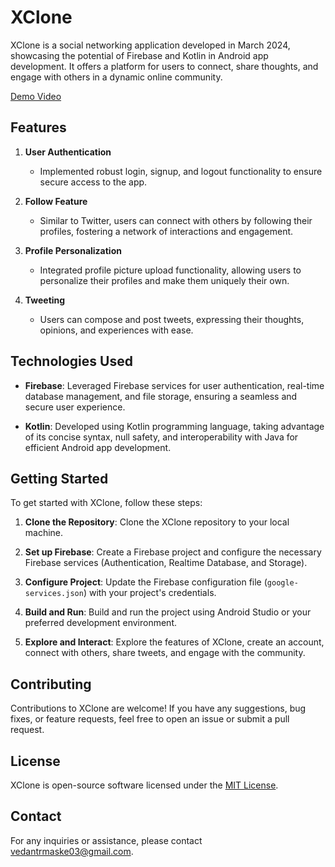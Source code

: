 # XClone

XClone is a social networking application developed in March 2024, showcasing the potential of Firebase and Kotlin in Android app development. It offers a platform for users to connect, share thoughts, and engage with others in a dynamic online community.

[Demo Video](https://drive.google.com/file/d/1f5jFpbQkSrAKKJ4gCPD6v8PpsqE_AMDl/view?usp=sharing)

## Features

1. **User Authentication**
   - Implemented robust login, signup, and logout functionality to ensure secure access to the app.
  
2. **Follow Feature**
   - Similar to Twitter, users can connect with others by following their profiles, fostering a network of interactions and engagement.
  
3. **Profile Personalization**
   - Integrated profile picture upload functionality, allowing users to personalize their profiles and make them uniquely their own.
  
4. **Tweeting**
   - Users can compose and post tweets, expressing their thoughts, opinions, and experiences with ease.
  

## Technologies Used

- **Firebase**: Leveraged Firebase services for user authentication, real-time database management, and file storage, ensuring a seamless and secure user experience.
  
- **Kotlin**: Developed using Kotlin programming language, taking advantage of its concise syntax, null safety, and interoperability with Java for efficient Android app development.

## Getting Started

To get started with XClone, follow these steps:

1. **Clone the Repository**: Clone the XClone repository to your local machine.
   
2. **Set up Firebase**: Create a Firebase project and configure the necessary Firebase services (Authentication, Realtime Database, and Storage).
   
3. **Configure Project**: Update the Firebase configuration file (`google-services.json`) with your project's credentials.
   
4. **Build and Run**: Build and run the project using Android Studio or your preferred development environment.
   
5. **Explore and Interact**: Explore the features of XClone, create an account, connect with others, share tweets, and engage with the community.

## Contributing

Contributions to XClone are welcome! If you have any suggestions, bug fixes, or feature requests, feel free to open an issue or submit a pull request.

## License

XClone is open-source software licensed under the [MIT License](LICENSE).

## Contact

For any inquiries or assistance, please contact vedantrmaske03@gmail.com. 
